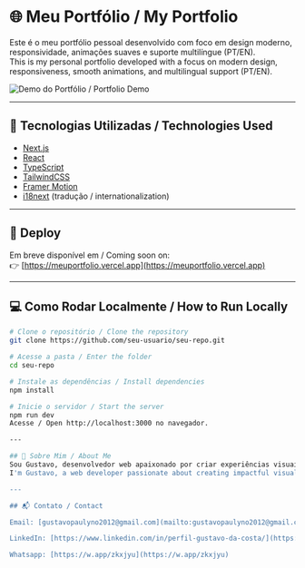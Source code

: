# 🌐 Meu Portfólio / My Portfolio

Este é o meu portfólio pessoal desenvolvido com foco em design moderno, responsividade, animações suaves e suporte multilíngue (PT/EN).  
This is my personal portfolio developed with a focus on modern design, responsiveness, smooth animations, and multilingual support (PT/EN).

![Demo do Portfólio / Portfolio Demo](./preview.gif)

---

## 🚀 Tecnologias Utilizadas / Technologies Used

- [Next.js](https://nextjs.org/)
- [React](https://reactjs.org/)
- [TypeScript](https://www.typescriptlang.org/)
- [TailwindCSS](https://tailwindcss.com/)
- [Framer Motion](https://www.framer.com/motion/)
- [i18next](https://react.i18next.com/) (tradução / internationalization)

---

## 🔗 Deploy

Em breve disponível em / Coming soon on:  
👉 [https://meuportfolio.vercel.app](https://meuportfolio.vercel.app)

---

## 💻 Como Rodar Localmente / How to Run Locally

```bash
# Clone o repositório / Clone the repository
git clone https://github.com/seu-usuario/seu-repo.git

# Acesse a pasta / Enter the folder
cd seu-repo

# Instale as dependências / Install dependencies
npm install

# Inicie o servidor / Start the server
npm run dev
Acesse / Open http://localhost:3000 no navegador.

---

## 🧠 Sobre Mim / About Me
Sou Gustavo, desenvolvedor web apaixonado por criar experiências visuais impactantes com foco em acessibilidade, desempenho e design moderno.
I'm Gustavo, a web developer passionate about creating impactful visual experiences focused on accessibility, performance, and modern design.

---

## 📬 Contato / Contact

Email: [gustavopaulyno2012@gmail.com](mailto:gustavopaulyno2012@gmail.com)

LinkedIn: [https://www.linkedin.com/in/perfil-gustavo-da-costa/](https://www.linkedin.com/in/perfil-gustavo-da-costa/)

Whatsapp: [https://w.app/zkxjyu](https://w.app/zkxjyu)

```
